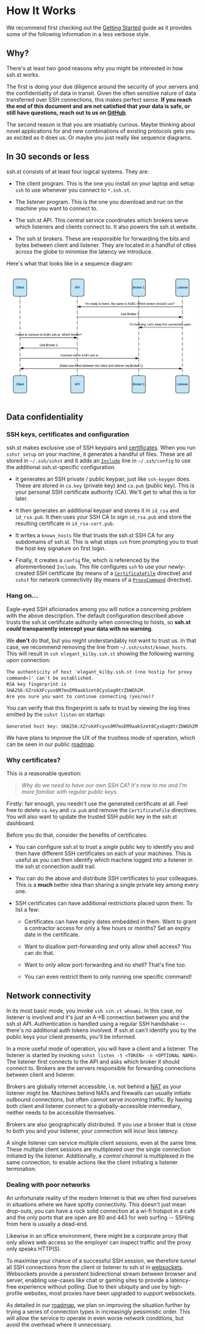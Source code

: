 # How It Works

We recommend first checking out the [Getting Started][getting-started] guide
as it provides some of the following information in a less verbose style.

## Why?

There's at least two good reasons why you might be interested in how ssh.st works.

The first is doing your due diligence around the security of your servers and the
confidentiality of data in transit. Given the often sensitive nature of data 
transferred over SSH connections, this makes perfect sense. **If you reach the end
of this document and are not satisfied that your data is safe, or still have 
questions, reach out to us on [GitHub][github]**.

The second reason is that you are insatiably curious. Maybe thinking about novel
applications for and new combinations of existing protocols gets you as excited
as it does us. Or maybe you just really like sequence diagrams. 

## In 30 seconds or less

ssh.st consists of at least four logical systems. They are:

* The client program. This is the one you install on your laptop and setup `ssh`
  to use whenever you connect to `*.ssh.st`.

* The listener program. This is the one you download and run on the machine you
  want to connect to. 

* The ssh.st API. This central service coordinates which brokers serve which 
  listeners and clients connect to. It also powers the ssh.st website.

* The ssh.st brokers. These are responsible for forwarding the bits and bytes
  between client and listener. They are located in a handful of cities across
  the globe to minimise the latency we introduce.
  
Here's what that looks like in a sequence diagram:

![Sequence diagram showing relationship between the four systems](tldr-seq-diag.png)

## Data confidentiality

### SSH keys, certificates and configuration

ssh.st makes exclusive use of SSH keypairs and [certificates][ssh-certs]. When 
you run `sshst setup` on your machine, it generates a handful of files. These
are all stored in `~/.ssh/sshst` and it adds an [`Include`][Include] line 
in `~/.ssh/config` to use the additional ssh.st-specific configuration.

* It generates an SSH private / public keypair, just like `ssh-keygen` does. These
  are stored in `ca.key` (private key) and `ca.pub` (public key). This is your
  personal SSH certificate authority (CA). We'll get to what this is for later.
  
* It then generates an additional keypair and stores it in `id_rsa` and `id_rsa.pub`.
  It then uses your SSH CA to _sign_ `id_rsa.pub` and store the resulting certificate
  in `id_rsa-cert.pub`.
  
* It writes a `known_hosts` file that trusts the ssh.st SSH CA for any subdomains of
  ssh.st. This is what stops `ssh` from prompting you to trust the host key signature
  on first login.
  
* Finally, it creates a `config` file, which is referenced by the aforementioned `Include`.
  This file configures `ssh` to use your newly-created SSH certificate (by means of
  a [`CertificateFile`][CertificateFile] directive) and `sshst` for network 
  connectivity (by means of a [`ProxyCommand`][ProxyCommand] directive).

### Hang on...

Eagle-eyed SSH aficionados among you will notice a concerning problem with the 
above description. The default configuration described above trusts the ssh.st
certificate authority when connecting to hosts, so **ssh.st _could_ transparently
intercept your data with no warning**. 

We **don't** do that, but you might understandably not want to trust us. In that
case, we recommend removing the line from `~/.ssh/sshst/known_hosts`. This will
result in `ssh elegant_kilby.ssh.st` showing the following warning upon connection:

```
The authenticity of host 'elegant_kilby.ssh.st (<no hostip for proxy command>)' can't be established.
RSA key fingerprint is SHA256:XZrokXFcyus0M7msEM9aakSzet8CysGag0trZbWGh2M.
Are you sure you want to continue connecting (yes/no)?
```

You can verify that this fingerprint is safe to trust by viewing the log lines
emitted by the `sshst listen` on startup:

```
Generated host key: SHA256:XZrokXFcyus0M7msEM9aakSzet8CysGag0trZbWGh2M
```

<p class="text-info"><span class="fas fa-info-circle"></span> We have plans 
to improve the UX of the trustless mode of operation,  which can be seen in our 
public <a href="https://github.com/glassechidna/ssh.st/blob/master/ROADMAP.md">roadmap</a>.</p>

### Why certificates?

This is a reasonable question:

> _Why do we need to have our own SSH CA? It's new to me and I'm more familiar
> with regular public keys._

Firstly: fair enough, you needn't use the generated certificate at all. Feel 
free to delete `ca.key` and `ca.pub` and remove the `CertificateFile` directives.
You will also want to update the trusted SSH public key in the ssh.st dashboard.

Before you do that, consider the benefits of certificates:

* You can configure ssh.st to trust a _single_ public key to identify you and
  then have different SSH certificates on each of your machines. This is useful
  as you can then identify which machine logged into a listener in the ssh.st
  connection audit trail.
  
* You can do the above and distribute SSH certificates to your colleagues. This
  is a **much** better idea than sharing a single private key among every one.
  
* SSH certificates can have additional restrictions placed upon them. To list a
  few:
  
  * Certificates can have expiry dates embedded in them. Want to grant a 
    contractor access for only a few hours or months? Set an expiry date in the
    certificate. 
  
  * Want to disallow port-forwarding and only allow shell access? You can do 
    that.
     
  * Want to _only_ allow port-forwarding and no shell? That's fine too.
  
  * You can even restrict them to only running one specific command! 

## Network connectivity

In its most basic mode, you invoke `ssh ssh.st whoami`. In this case, no listener
is involved and it's just an A->B connection between you and the ssh.st API.
Authentication is handled using a regular SSH handshake -- there's no additional
auth tokens involved. If ssh.st can't identify you by the public keys your
client presents, you'll be informed.

In a more useful mode of operation, you will have a client and a listener. The
listener is started by invoking `sshst listen -t <TOKEN> -n <OPTIONAL NAME>`. 
The listener first connects to the API and asks which broker it should connect
to. Brokers are the servers responsible for forwarding connections between client
and listener. 

Brokers are globally internet accessible, i.e. not behind a  [NAT][nat] as your 
listener might be. Machines behind NATs and firewalls can usually initiate
outbound connections, but often cannot serve incoming traffic. By having both
client and listener connect to a globally-accessible intermediary, neither needs
to be accessible themselves.

Brokers are also geographically distributed. If you use a broker that is close to
both you and your listener, your connection will incur less latency. 

A single listener can service multiple client sessions, even at the same time.
These multiple client sessions are multiplexed over the single connection initiated
by the listener. Additionally, a _control channel_ is multiplexed in the same
connection, to enable actions like the client initiating a listener termination.  

### Dealing with poor networks

An unfortunate reality of the modern Internet is that we often find ourselves
in situations where we have spotty connectivity. This doesn't just mean drop-outs,
you can have a rock solid connection at a wi-fi hotspot in a café and the only
ports that are open are 80 and 443 for web surfing -- SSHing from here is usually
a dead-end. 

Likewise in an office environment, there might be a corporate proxy
that only allows web access so the employer can inspect traffic and the proxy
only speaks HTTP(S).

To maximise your chance of a successful SSH session, we therefore _tunnel_ all
SSH connections from the client or listener to ssh.st in [websockets][websockets].
Websockets provide a persistent bidirectional stream between browser and server,
enabling use-cases like chat or gaming sites to provide a latency-free experience
without polling. Due to their ubiquity and use by high-profile websites, most
proxies have been upgraded to support websockets.

<p class="text-info"><span class="fas fa-info-circle"></span> As detailed in 
our <a href="https://github.com/glassechidna/ssh.st/blob/master/ROADMAP.md">roadmap</a>, 
we plan on improving the situation further by trying a series of connection types 
in increasingly pessimistic order.  This will allow the service to operate in even 
worse network conditions, but avoid the overhead where it unnecessary.</p>

[getting-started]: getting-started
[github]: https://github.com/glassechidna/ssh.st
[ssh-certs]: https://man.openbsd.org/ssh-keygen.1#CERTIFICATES
[Include]: https://man.openbsd.org/ssh_config#Include
[CertificateFile]: https://man.openbsd.org/ssh_config#CertificateFile
[ProxyCommand]: https://man.openbsd.org/ssh_config#ProxyCommand
[roadmap]: https://github.com/glassechidna/ssh.st/blob/master/ROADMAP.md
[nat]: https://en.wikipedia.org/wiki/Network_address_translation
[websockets]: https://en.wikipedia.org/wiki/WebSocket
